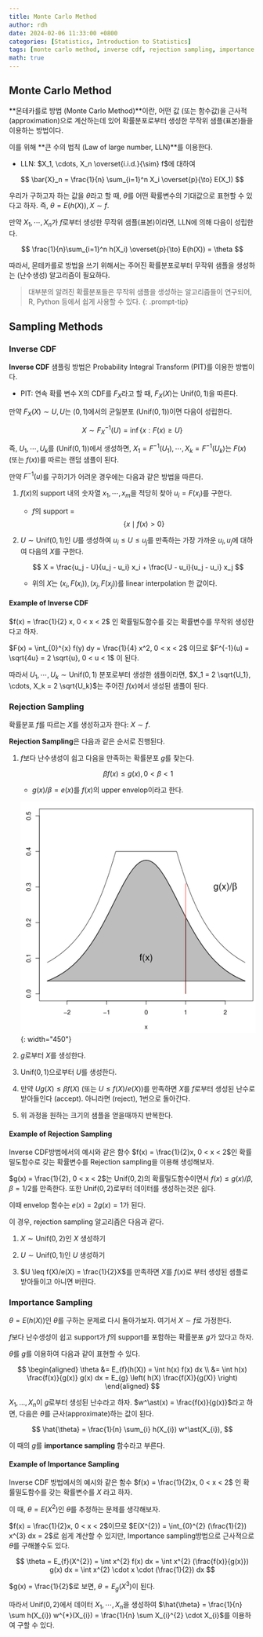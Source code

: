 ```yaml
---
title: Monte Carlo Method
author: rdh
date: 2024-02-06 11:33:00 +0800
categories: [Statistics, Introduction to Statistics]
tags: [monte carlo method, inverse cdf, rejection sampling, importance sampling, statistics]
math: true
---
```

## Monte Carlo Method
**몬테카를로 방법 (Monte Carlo Method)**이란, 어떤 값 (또는 함수값)을 근사적(approximation)으로 계산하는데 있어 확률분포로부터 생성한 무작위 샘플(표본)들을 이용하는 방법이다.

이를 위해 **큰 수의 법칙 (Law of large number, LLN)**를 이용한다.

* LLN: $X_1, \cdots, X_n \overset{i.i.d.}{\sim} f$에 대하여

$$
\bar{X}_n = \frac{1}{n} \sum_{i=1}^n X_i \overset{p}{\to} E(X_1)
$$

우리가 구하고자 하는 값을 $\theta$라고 할 때, $\theta$를 어떤 확률변수의 기대값으로 표현할 수 있다고 하자. 즉, $\theta = E(h(X)), X \sim f$.

만약 $X_1, \cdots, X_n$가 $f$로부터 생성한 무작위 샘플(표본)이라면, LLN에 의해 다음이 성립한다.

$$
\frac{1}{n}\sum_{i=1}^n h(X_i) \overset{p}{\to} E(h(X)) = \theta
$$

따라서, 몬테카를로 방법을 쓰기 위해서는 주어진 확률분포로부터 무작위 샘플을 생성하는 (난수생성) 알고리즘이 필요하다.

> 대부분의 알려진 확률분포들은 무작위 샘플을 생성하는 알고리즘들이 연구되어, R, Python 등에서 쉽게 사용할 수 있다.
{: .prompt-tip}

## Sampling Methods
### Inverse CDF
**Inverse CDF** 샘플링 방법은 Probability Integral Transform (PIT)를 이용한 방법이다. 

* PIT: 연속 확률 변수 X의 CDF를 $F_X$라고 할 때, $F_X(X)$는 $\text{Unif}(0,1)$을 따른다.

만약 $F_X(X) \sim U, U$는 $(0, 1)$에서의 균일분포 $(\text{Unif}(0,1))$이면 다음이 성립한다.

$$
X \sim F_X^{-1}(U) = \inf \{x : F(x) \ge U\}
$$

즉, $U_1, \cdots, U_k$를 $(\text{Unif}(0,1))$에서 생성하면, $X_1 = F^{-1}(U_1), \cdots, X_k = F^{-1}(U_k)$는 $F(x)$ (또는 $f(x)$)를 따르는 랜덤 샘플이 된다.

만약 $F^{-1}(u)$를 구하기가 어려운 경우에는 다음과 같은 방법을 따른다.

1. $f(x)$의 support 내의 숫자열 $x_1, \cdots, x_m$을 적당히 찾아 $u_i = F(x_i)$를 구한다.
    * $f$의 support = $$\{x \mid f(x) > 0 \}$$

2. $U \sim \text{Unif}(0,1)$인 $U$를 생성하여 $u_i \leq U \leq u_j$를 만족하는 가장 가까운 $u_i, u_j$에 대하여 다음의 $X$를 구한다.

    $$
    X = \frac{u_j - U}{u_j - u_i} x_i + \frac{U - u_i}{u_j - u_i} x_j
    $$

    * 위의 $X$는 $(x_i, F(x_i)), (x_j, F(x_j))$를 linear interpolation 한 값이다.

#### Example of Inverse CDF
$f(x) = \frac{1}{2} x, 0 < x < 2$ 인 확률밀도함수를 갖는 확률변수를 무작위 생성한다고 하자.

$F(x) = \int_{0}^{x} f(y) dy = \frac{1}{4} x^2, 0 < x < 2$ 이므로 $F^{-1}(u) = \sqrt{4u} = 2 \sqrt{u}, 0 < u < 1$ 이 된다.

따라서 $U_1, \cdots, U_k \sim \text{Unif}(0,1)$ 분포로부터 생성한 샘플이라면, $X_1 = 2 \sqrt{U_1}, \cdots, X_k = 2 \sqrt{U_k}$는 주어진 $f(x)$에서 생성된 샘플이 된다.

### Rejection Sampling
확률분포 $f$를 따르는 $X$를 생성하고자 한다: $X \sim f$.

**Rejection Sampling**은 다음과 같은 순서로 진행된다.

1. $f$보다 난수생성이 쉽고 다음을 만족하는 확률분포 $g$를 찾는다.

    $$
    \beta f(x) \leq g(x), 0 < \beta < 1
    $$

    * $g(x)/\beta = e(x)$를 $f(x)$의 upper envelop이라고 한다.

    ![](/assets/img/Monte-Carlo-Method-01.png){: width="450"}

2. $g$로부터 $X$를 생성한다.

3. $\text{Unif}(0, 1)$으로부터 $U$를 생성한다.

4. 만약 $Ug(X) \leq \beta f(X)$ (또는 $U \leq f(X)/e(X)$)를 만족하면 $X$를 $f$로부터 생성된 난수로 받아들인다 (accept). 아니라면 (reject), 1번으로 돌아간다.

5. 위 과정을 원하는 크기의 샘플을 얻을때까지 반복한다.

#### Example of Rejection Sampling
Inverse CDF방법에서의 예시와 같은 함수 $f(x) = \frac{1}{2}x, 0 < x < 2$인 확률밀도함수로 갖는 확률변수를 Rejection sampling을 이용해 생성해보자.

$g(x) = \frac{1}{2}, 0 < x < 2$는 $\text{Unif}(0,2)$의 확률밀도함수이면서 $f(x) \leq g(x)/\beta, \beta = 1/2$를 만족한다. 또한 $\text{Unif}(0, 2)$로부터 데이터를 생성하는것은 쉽다.

이때 envelop 함수는 $e(x) = 2g(x) = 1$가 된다.

이 경우, rejection sampling 알고리즘은 다음과 같다.

1. $X \sim \text{Unif}(0,2)$인 $X$ 생성하기

2. $U \sim \text{Unif}(0, 1)$인 $U$ 생성하기

3. $U \leq f(X)/e(X) = \frac{1}{2}X$를 만족하면 $X$를 $f(x)$로 부터 생성된 샘플로 받아들이고 아니면 버린다.

### Importance Sampling
$\theta = E(h(X))$인 $\theta$를 구하는 문제로 다시 돌아가보자. 여기서 $X \sim f$로 가정한다.

$f$보다 난수생성이 쉽고 support가 $f$의 support를 포함하는 확률분포 $g$가 있다고 하자.

$\theta$를 $g$를 이용하여 다음과 같이 표현할 수 있다.

$$
\begin{aligned}
\theta &= E_{f}(h(X)) = \int h(x) f(x) dx \\
&= \int h(x) \frac{f(x)}{g(x)} g(x) dx = E_{g} \left( h(X) \frac{f(X)}{g(X)} \right)
\end{aligned}
$$

$X_{1}, \ldots, X_{n}$이 $g$로부터 생성된 난수라고 하자. $w^\ast(x) = \frac{f(x)}{g(x)}$라고 하면, 다음은 $\theta$를 근사(approximate)하는 값이 된다.

$$
\hat{\theta} = \frac{1}{n} \sum_{i} h(X_{i}) w^\ast(X_{i}),
$$

이 때의 $g$를 **importance sampling** 함수라고 부른다.

#### Example of Importance Sampling
Inverse CDF 방법에서의 예시와 같은 함수 $f(x) = \frac{1}{2}x, 0 < x < 2$ 인 확률밀도함수를 갖는 확률변수를 $X$ 라고 하자.

이 때, $\theta = E(X^{2})$인 $\theta$를 추정하는 문제를 생각해보자.

$f(x) = \frac{1}{2}x, 0 < x < 2$이므로 $E(X^{2}) = \int_{0}^{2} (\frac{1}{2}) x^{3} dx = 2$로 쉽게 계산할 수 있지만, Importance sampling방법으로 근사적으로 $\theta$를 구해볼수도 있다.

$$
\theta = E_{f}(X^{2}) = \int x^{2} f(x) dx = \int x^{2} (\frac{f(x)}{g(x)}) g(x) dx = \int x^{2} \cdot x \cdot (\frac{1}{2}) dx
$$

$g(x) = \frac{1}{2}$로 보면, $\theta = E_{g}(X^{3})$이 된다.

따라서 $\text{Unif}(0, 2)$에서 데이터 $X_{1}, \cdots, X_{n}$을 생성하여 $\hat{\theta} = \frac{1}{n} \sum h(X_{i}) w^{*}(X_{i}) = \frac{1}{n} \sum X_{i}^{2} \cdot X_{i}$를 이용하여 구할 수 있다.
